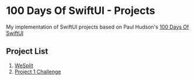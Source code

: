 # 100 Days Of SwiftUI - Projects

My implementation of SwiftUI projects based on Paul Hudson's [100 Days Of SwiftUI]

## Project List
1. [WeSplit]
2. [Project 1 Challenge]

[100 Days Of SwiftUI]: https://www.hackingwithswift.com/100/swiftui
[WeSplit]: https://www.hackingwithswift.com/100/swiftui/16
[Project 1 Challenge]: https://www.hackingwithswift.com/100/swiftui/19
